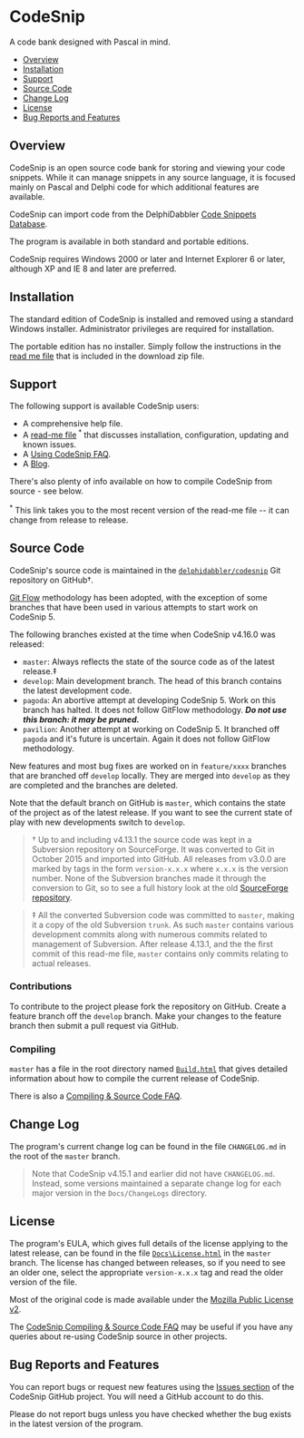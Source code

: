 # CodeSnip

A code bank designed with Pascal in mind.

* [Overview](#overview)
* [Installation](#installation)
* [Support](#support)
* [Source Code](#source-code)
* [Change Log](#change-log)
* [License](#license)
* [Bug Reports and Features](#bug-reports-and-features)

## Overview

CodeSnip is an open source code bank for storing and viewing your code snippets. While it can manage snippets in any source language, it is focused mainly on Pascal and Delphi code for which additional features are available.

CodeSnip can import code from the DelphiDabbler [Code Snippets Database](https://github.com/delphidabbler/code-snippets).

The program is available in both standard and portable editions.

CodeSnip requires Windows 2000 or later and Internet Explorer 6 or later, although XP and IE 8 and later are preferred.

## Installation

The standard edition of CodeSnip is installed and removed using a standard Windows installer. Administrator privileges are required for installation.

The portable edition has no installer. Simply follow the instructions in the [read me file](https://github.com/delphidabbler/codesnip/blob/master/Docs/ReadMe.txt) that is included in the download zip file.

## Support

The following support is available CodeSnip users:

* A comprehensive help file.
* A [read-me file](https://raw.githubusercontent.com/delphidabbler/codesnip/master/Docs/ReadMe.txt)<sup> *</sup> that discusses installation, configuration, updating and known issues.
* A [Using CodeSnip FAQ](https://github.com/delphidabbler/codesnip-faq/blob/master/UsingCodeSnip.md).
* A [Blog](https://codesnip-app.blogspot.co.uk/).

There's also plenty of info available on how to compile CodeSnip from source - see below.

<sup>*</sup> This link takes you to the most recent version of the read-me file -- it can change from release to release.

## Source Code

CodeSnip's source code is maintained in the [`delphidabbler/codesnip`](https://github.com/delphidabbler/codesnip) Git repository on GitHub†.

[Git Flow](https://nvie.com/posts/a-successful-git-branching-model/) methodology has been adopted, with the exception of some branches that have been used in various attempts to start work on CodeSnip 5.

The following branches existed at the time when CodeSnip v4.16.0 was released:

* `master`: Always reflects the state of the source code as of the latest release.‡
* `develop`: Main development branch. The head of this branch contains the latest development code.
* `pagoda`: An abortive attempt at developing CodeSnip 5. Work on this branch has halted. It does not follow GitFlow methodology. ***Do not use this branch: it may be pruned.***
* `pavilion`: Another attempt at working on CodeSnip 5. It branched off `pagoda` and it's future is uncertain. Again it does not follow GitFlow methodology.

New features and most bug fixes are worked on in `feature/xxxx` branches that are branched off `develop` locally. They are merged into `develop` as they are completed and the branches are deleted.

Note that the default branch on GitHub is `master`, which contains the state of the project as of the latest release. If you want to see the current state of play with new developments switch to `develop`.

> † Up to and including v4.13.1 the source code was kept in a Subversion repository on SourceForge. It was converted to Git in October 2015 and imported into GitHub. All releases from v3.0.0 are marked by tags in the form `version-x.x.x` where `x.x.x` is the version number. None of the Subversion branches made it through the conversion to Git, so to see a full history look at the old [SourceForge repository](https://sourceforge.net/p/codesnip/code/).

> ‡ All the converted Subversion code was committed to `master`, making it a copy of the old Subversion `trunk`. As such `master` contains various development commits along with numerous commits related to management of Subversion. After release 4.13.1, and the the first commit of this read-me file, `master` contains only commits relating to actual releases.

### Contributions

To contribute to the project please fork the repository on GitHub. Create a feature branch off the `develop` branch. Make your changes to the feature branch then submit a pull request via GitHub.

### Compiling

`master` has a file in the root directory named [`Build.html`](https://htmlpreview.github.io/?https://github.com/delphidabbler/codesnip/blob/master/Build.html) that gives detailed information about how to compile the current release of CodeSnip.

There is also a [Compiling & Source Code FAQ](https://github.com/delphidabbler/codesnip-faq/blob/master/SourceCode.md).

## Change Log

The program's current change log can be found in the file `CHANGELOG.md` in the root of the `master` branch.

> Note that CodeSnip v4.15.1 and earlier did not have `CHANGELOG.md`. Instead, some versions maintained a separate change log for each major version in the `Docs/ChangeLogs` directory.

## License

The program's EULA, which gives full details of the license applying to the latest release, can be found in the file [`Docs\License.html`](https://htmlpreview.github.io/?https://github.com/delphidabbler/codesnip/blob/master/Docs/License.html) in the `master` branch. The license has changed between releases, so if you need to see an older one, select the appropriate `version-x.x.x` tag and read the older version of the file.

Most of the original code is made available under the [Mozilla Public License v2](https://www.mozilla.org/MPL/2.0/).

The [CodeSnip Compiling & Source Code FAQ](https://github.com/delphidabbler/codesnip-faq/blob/master/SourceCode.md) may be useful if you have any queries about re-using CodeSnip source in other projects.

## Bug Reports and Features

You can report bugs or request new features using the [Issues section](https://github.com/delphidabbler/codesnip/issues) of the CodeSnip GitHub project. You will need a GitHub account to do this.

Please do not report bugs unless you have checked whether the bug exists in the latest version of the program.
